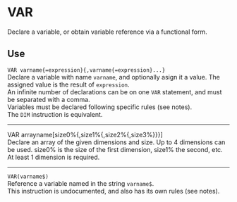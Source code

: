 # VAR #
Declare a variable, or obtain variable reference via a functional form.

## Use ##
`VAR varname{=expression}{,varname{=expression}...}`  
Declare a variable with name `varname`, and optionally asign it a value.
The assigned value is the result of `expression`.   
An infinite number of declarations can be on one `VAR` statement, and must be separated with a comma.  
Variables must be declared following specific rules (see notes).  
The `DIM` instruction is equivalent.
- - -
VAR arrayname[size0%{,size1%{,size2%{,size3%}}}]  
Declare an array of the given dimensions and size.
Up to 4 dimensions can be used. size0% is the size of the first
dimension, size1% the second, etc. At least 1 dimension is
required.
- - -
`VAR(varname$)`  
Reference a variable named in the string `varname$`.  
This instruction is undocumented, and also has its own rules (see notes).

